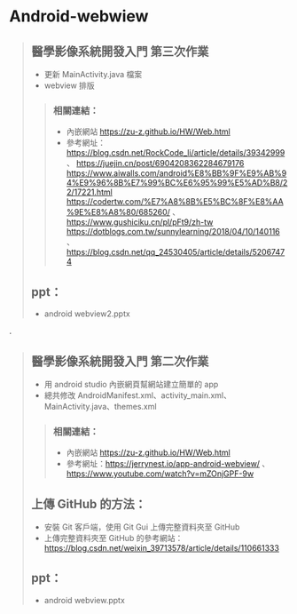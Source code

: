 # Android-webwiew
> ## 醫學影像系統開發入門 第三次作業
>
> - 更新 MainActivity.java 檔案
> - webview 排版
  > > ### 相關連結：
  > > 
  > >- 內嵌網站 https://zu-z.github.io/HW/Web.html
  > >- 參考網址：https://blog.csdn.net/RockCode_li/article/details/39342999 、 https://juejin.cn/post/6904208362284679176
                https://www.aiwalls.com/android%E8%BB%9F%E9%AB%94%E9%96%8B%E7%99%BC%E6%95%99%E5%AD%B8/22/17221.html
                https://codertw.com/%E7%A8%8B%E5%BC%8F%E8%AA%9E%E8%A8%80/685260/ 、 https://www.gushiciku.cn/pl/pFt9/zh-tw
                https://dotblogs.com.tw/sunnylearning/2018/04/10/140116 、 https://blog.csdn.net/qq_24530405/article/details/52067474
> ## ppt：
>- android webview2.pptx

. 

>  ## 醫學影像系統開發入門 第二次作業
> 
  > - 用 android studio 內嵌網頁幫網站建立簡單的 app
  >- 總共修改 AndroidManifest.xml、activity_main.xml、MainActivity.java、themes.xml
  >
  > > ### 相關連結：
  > > 
  > >- 內嵌網站 https://zu-z.github.io/HW/Web.html
  > >- 參考網址：https://jerrynest.io/app-android-webview/ 、 https://www.youtube.com/watch?v=mZOnjGPF-9w
  >
>## 上傳 GitHub 的方法：
>
>- 安裝 Git 客戶端，使用 Git Gui 上傳完整資料夾至 GitHub
>- 上傳完整資料夾至 GitHub 的參考網站：https://blog.csdn.net/weixin_39713578/article/details/110661333
> ## ppt：
>- android webview.pptx
